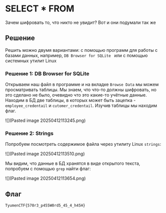 # SELECT * FROM
Зачем шифровать то, что никто не увидит? Вот и они подумали так же

## Решение

Решить можно двумя вариантами: с помощью программ для работы с базами данных, например, `DB Browser for SQLite ` или с помощью системных утилит Linux

### Решение 1: DB Browser for SQLite
Открываем наш файл в программе и на вкладке `Browse Data` мы можем просматривать таблицы. Мы знаем, что что-то должны шифровать, но это сделано не было, очевидно что это какие-то учётные данные. Находим в БД две таблицы, в которых может быть зацепка - `employee_credentail` и `cutomer_credentail`. Изучив таблицы мы находим флаг.

![](Pasted image 20250412113245.png)

### Решение 2: Strings
Попробуем посмотреть содержимое файла через утилиту Linux `strings`:

![](Pasted image 20250412113510.png)

Мы видим, что данные в БД хранятся в виде открытого текста, попробуем с помощью `grep` найти флаг:

![](Pasted image 20250412113654.png)

## Флаг
`TyumenCTF{570r3_p455W0rd5_45_4_h45H}`